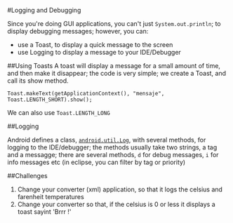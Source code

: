 #Logging and Debugging

Since you're doing GUI applications, you can't just `System.out.println`; to display debugging messages; however, you can:
* use a Toast, to display a quick message to the screen
* use Logging to display a message to your IDE/Debugger 

##Using Toasts
A toast will display a message for a small amount of time, and then make it disappear; the code is very simple; we create a Toast, and call its show method.
```
Toast.makeText(getApplicationContext(), "mensaje", Toast.LENGTH_SHORT).show(); 
```
We can also use `Toast.LENGTH_LONG`

##Logging

Android defines a class, [`android.util.Log`](http://developer.android.com/reference/android/util/Log.html), with several methods, for logging to the IDE/debugger; the methods usually take two strings, a tag and a messagge; there are several methods, `d` for debug messages, `i` for info messages etc (in eclipse, you can filter by tag or priority)

##Challenges
1. Change your converter (xml) application, so that it logs the celsius and farenheit temperatures
2. Change your converter so that, if the celsius is 0 or less it displays a toast sayint 'Brrr !'
